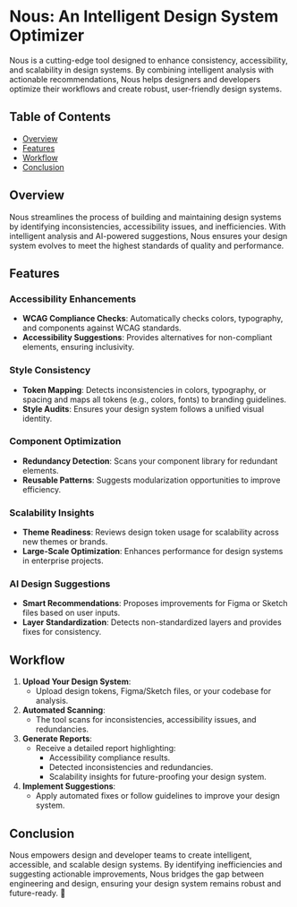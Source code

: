 # Nous: An Intelligent Design System Optimizer

Nous is a cutting-edge tool designed to enhance consistency, accessibility, and scalability in design systems. By combining intelligent analysis with actionable recommendations, Nous helps designers and developers optimize their workflows and create robust, user-friendly design systems.

## Table of Contents

- [Overview](#overview)
- [Features](#features)
- [Workflow](#workflow)
- [Conclusion](#conclusion)

## Overview

Nous streamlines the process of building and maintaining design systems by identifying inconsistencies, accessibility issues, and inefficiencies. With intelligent analysis and AI-powered suggestions, Nous ensures your design system evolves to meet the highest standards of quality and performance.

## Features

### Accessibility Enhancements

- **WCAG Compliance Checks**: Automatically checks colors, typography, and components against WCAG standards.
- **Accessibility Suggestions**: Provides alternatives for non-compliant elements, ensuring inclusivity.

### Style Consistency

- **Token Mapping**: Detects inconsistencies in colors, typography, or spacing and maps all tokens (e.g., colors, fonts) to branding guidelines.
- **Style Audits**: Ensures your design system follows a unified visual identity.

### Component Optimization

- **Redundancy Detection**: Scans your component library for redundant elements.
- **Reusable Patterns**: Suggests modularization opportunities to improve efficiency.

### Scalability Insights

- **Theme Readiness**: Reviews design token usage for scalability across new themes or brands.
- **Large-Scale Optimization**: Enhances performance for design systems in enterprise projects.

### AI Design Suggestions

- **Smart Recommendations**: Proposes improvements for Figma or Sketch files based on user inputs.
- **Layer Standardization**: Detects non-standardized layers and provides fixes for consistency.

## Workflow

1. **Upload Your Design System**:
   - Upload design tokens, Figma/Sketch files, or your codebase for analysis.
2. **Automated Scanning**:
   - The tool scans for inconsistencies, accessibility issues, and redundancies.
3. **Generate Reports**:
   - Receive a detailed report highlighting:
     - Accessibility compliance results.
     - Detected inconsistencies and redundancies.
     - Scalability insights for future-proofing your design system.
4. **Implement Suggestions**:
   - Apply automated fixes or follow guidelines to improve your design system.


## Conclusion

Nous empowers design and developer teams to create intelligent, accessible, and scalable design systems. By identifying inefficiencies and suggesting actionable improvements, Nous bridges the gap between engineering and design, ensuring your design system remains robust and future-ready. 🚀
